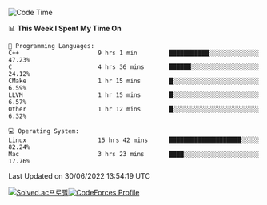 
<!--START_SECTION:waka-->
![Code Time](http://img.shields.io/badge/Code%20Time-0%20secs-blue)

📊 **This Week I Spent My Time On** 

```text
💬 Programming Languages: 
C++                      9 hrs 1 min         ███████████░░░░░░░░░░░░░░   47.23% 
C                        4 hrs 36 mins       ██████░░░░░░░░░░░░░░░░░░░   24.12% 
CMake                    1 hr 15 mins        █░░░░░░░░░░░░░░░░░░░░░░░░   6.59% 
LLVM                     1 hr 15 mins        █░░░░░░░░░░░░░░░░░░░░░░░░   6.57% 
Other                    1 hr 12 mins        █░░░░░░░░░░░░░░░░░░░░░░░░   6.32%

💻 Operating System: 
Linux                    15 hrs 42 mins      ████████████████████░░░░░   82.24% 
Mac                      3 hrs 23 mins       ████░░░░░░░░░░░░░░░░░░░░░   17.76%

```


 Last Updated on 30/06/2022 13:54:19 UTC
<!--END_SECTION:waka-->
[![Solved.ac프로필](http://mazassumnida.wtf/api/generate_badge?boj=hckim96)](https://solved.ac/hckim96)[![CodeForces Profile](https://cf.leed.at?id=hckim96)](https://codeforces.com/profile/hckim96)
